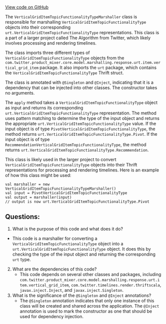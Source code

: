 [View code on GitHub](https://github.com/misbahsy/the-algorithm/product-mixer/core/src/main/scala/com/twitter/product_mixer/core/functional_component/marshaller/response/urt/item/vertical_grid_item/VerticalGridItemTopicFunctionalityTypeMarshaller.scala)

The `VerticalGridItemTopicFunctionalityTypeMarshaller` class is responsible for marshalling `VerticalGridItemTopicFunctionalityType` objects into their corresponding `urt.VerticalGridItemTopicFunctionalityType` representations. This class is a part of a larger project called The Algorithm from Twitter, which likely involves processing and rendering timelines.

The class imports three different types of `VerticalGridItemTopicFunctionalityType` objects from the `com.twitter.product_mixer.core.model.marshalling.response.urt.item.vertical_grid_item` package. It also imports the `urt` package, which contains the `VerticalGridItemTopicFunctionalityType` Thrift struct.

The class is annotated with `@Singleton` and `@Inject`, indicating that it is a dependency that can be injected into other classes. The constructor takes no arguments.

The `apply` method takes a `VerticalGridItemTopicFunctionalityType` object as input and returns its corresponding `urt.VerticalGridItemTopicFunctionalityType` representation. The method uses pattern matching to determine the type of the input object and returns the appropriate `urt.VerticalGridItemTopicFunctionalityType` value. If the input object is of type `PivotVerticalGridItemTopicFunctionalityType`, the method returns `urt.VerticalGridItemTopicFunctionalityType.Pivot`. If the input object is of type `RecommendationVerticalGridItemTopicFunctionalityType`, the method returns `urt.VerticalGridItemTopicFunctionalityType.Recommendation`.

This class is likely used in the larger project to convert `VerticalGridItemTopicFunctionalityType` objects into their Thrift representations for processing and rendering timelines. Here is an example of how this class might be used:

```
val marshaller = new VerticalGridItemTopicFunctionalityTypeMarshaller()
val input = PivotVerticalGridItemTopicFunctionalityType
val output = marshaller(input)
// output is now urt.VerticalGridItemTopicFunctionalityType.Pivot
```
## Questions: 
 1. What is the purpose of this code and what does it do?
   - This code is a marshaller for converting a `VerticalGridItemTopicFunctionalityType` object into a `urt.VerticalGridItemTopicFunctionalityType` object. It does this by checking the type of the input object and returning the corresponding `urt` type.
2. What are the dependencies of this code?
   - This code depends on several other classes and packages, including `com.twitter.product_mixer.core.model.marshalling.response.urt.item.vertical_grid_item`, `com.twitter.timelines.render.thriftscala`, `javax.inject.Inject`, and `javax.inject.Singleton`.
3. What is the significance of the `@Singleton` and `@Inject` annotations?
   - The `@Singleton` annotation indicates that only one instance of this class will be created and shared across the application. The `@Inject` annotation is used to mark the constructor as one that should be used for dependency injection.